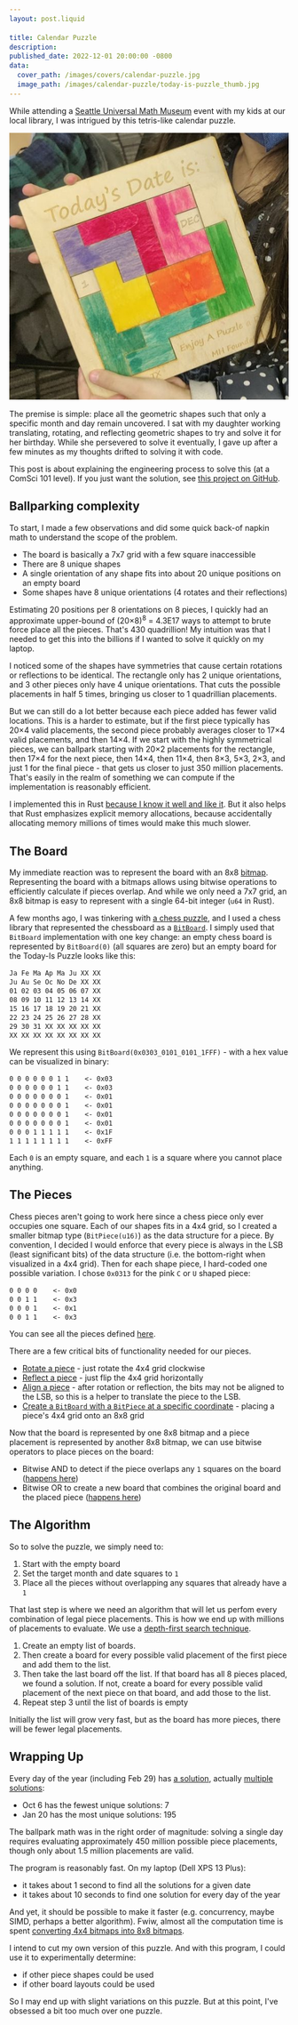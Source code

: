 ```yaml
---
layout: post.liquid

title: Calendar Puzzle
description:
published_date: 2022-12-01 20:00:00 -0800
data:
  cover_path: /images/covers/calendar-puzzle.jpg
  image_path: /images/calendar-puzzle/today-is-puzzle_thumb.jpg
---
```


While attending a [Seattle Universal Math Museum](https://seattlemathmuseum.org/) event with my kids at our local library, I was intrigued by this tetris-like calendar puzzle.

<img src="/images/calendar-puzzle/today-is-puzzle.jpg">

The premise is simple: place all the geometric shapes such that only a specific month and day remain uncovered. I sat with my daughter working translating, rotating, and reflecting geometric shapes to try and solve it for her birthday. While she persevered to solve it eventually, I gave up after a few minutes as my thoughts drifted to solving it with code.

This post is about explaining the engineering process to solve this (at a ComSci 101 level). If you just want the solution, see [this project on GitHub](https://github.com/anowell/today-puzzle).

## Ballparking complexity

To start, I made a few observations and did some quick back-of napkin math to understand the scope of the problem.

- The board is basically a 7x7 grid with a few square inaccessible
- There are 8 unique shapes
- A single orientation of any shape fits into about 20 unique positions on an empty board
- Some shapes have 8 unique orientations (4 rotates and their reflections)

Estimating 20 positions per 8 orientations on 8 pieces, I quickly had an approximate upper-bound of (20×8)<sup>8</sup> = 4.3E17 ways to attempt to brute force place all the pieces. That's 430 quadrillion! My intuition was that I needed to get this into the billions if I wanted to solve it quickly on my laptop.

I noticed some of the shapes have symmetries that cause certain rotations or reflections to be identical. The rectangle only has 2 unique orientations, and 3 other pieces only have 4 unique orientations. That cuts the possible placements in half 5 times, bringing us closer to 1 quadrillian placements.

But we can still do a lot better because each piece added has fewer valid locations. This is a harder to estimate, but if the first piece typically has 20×4 valid placements, the second piece probably averages closer to 17×4 valid placements, and then 14×4. If we start with the highly symmetrical pieces, we can ballpark starting with 20×2 placements for the rectangle, then 17×4 for the next piece, then 14×4, then 11×4, then 8×3, 5×3, 2×3, and just 1 for the final piece - that gets us closer to just 350 million placements. That's easily in the realm of something we can compute if the implementation is reasonably efficient.

I implemented this in Rust [because I know it well and like it](/posts/why-rust). But it also helps that Rust emphasizes explicit memory allocations, because accidentally allocating memory millions of times would make this much slower.

## The Board

My immediate reaction was to represent the board with an 8x8 [bitmap](https://en.wikipedia.org/wiki/Bitmap). Representing the board with a bitmaps allows using bitwise operations to efficiently calculate if pieces overlap. And while we only need a 7x7 grid, an 8x8 bitmap is easy to represent with a single 64-bit integer (`u64` in Rust).

A few months ago, I was tinkering with [a chess puzzle](https://github.com/anowell/chess-proof), and I used a chess library that represented the chessboard as a [`BitBoard`](https://docs.rs/chess/3.2.0/chess/struct.BitBoard.html). I simply used that `BitBoard` implementation with one key change: an empty chess board is represented by `BitBoard(0)` (all squares are zero) but an empty board for the Today-Is Puzzle looks like this:

```
Ja Fe Ma Ap Ma Ju XX XX
Ju Au Se Oc No De XX XX
01 02 03 04 05 06 07 XX
08 09 10 11 12 13 14 XX
15 16 17 18 19 20 21 XX
22 23 24 25 26 27 28 XX
29 30 31 XX XX XX XX XX
XX XX XX XX XX XX XX XX
```

We represent this using `BitBoard(0x0303_0101_0101_1FFF)` - with a hex value can be visualized in binary:

```
0 0 0 0 0 0 1 1    <- 0x03
0 0 0 0 0 0 1 1    <- 0x03
0 0 0 0 0 0 0 1    <- 0x01
0 0 0 0 0 0 0 1    <- 0x01
0 0 0 0 0 0 0 1    <- 0x01
0 0 0 0 0 0 0 1    <- 0x01
0 0 0 1 1 1 1 1    <- 0x1F
1 1 1 1 1 1 1 1    <- 0xFF
```

Each `0` is an empty square, and each `1` is a square where you cannot place anything.

## The Pieces

Chess pieces aren't going to work here since a chess piece only ever occupies one square. Each of our shapes fits in a 4x4 grid, so I created a smaller bitmap type (`BitPiece(u16)`) as the data structure for a piece. By convention, I decided I would enforce that every piece is always in the LSB (least significant bits) of the data structure (i.e. the bottom-right when visualized in a 4x4 grid). Then for each shape piece, I hard-coded one possible variation. I chose `0x0313` for the pink `C` or `U` shaped piece:

```
0 0 0 0    <- 0x0
0 0 1 1    <- 0x3
0 0 0 1    <- 0x1
0 0 1 1    <- 0x3
```

You can see all the pieces defined [here](https://github.com/anowell/today-puzzle/blob/c765a440de6d278e807c64bbfaf05cc1579c0f39/src/piece.rs#L3-L10).

There are a few critical bits of functionality needed for our pieces.

- [Rotate a piece](https://github.com/anowell/today-puzzle/blob/c765a440de6d278e807c64bbfaf05cc1579c0f39/src/piece.rs#L124-L142) - just rotate the 4x4 grid clockwise
- [Reflect a piece](https://github.com/anowell/today-puzzle/blob/c765a440de6d278e807c64bbfaf05cc1579c0f39/src/piece.rs#L84-L100) - just flip the 4x4 grid horizontally
- [Align a piece](https://github.com/anowell/today-puzzle/blob/c765a440de6d278e807c64bbfaf05cc1579c0f39/src/piece.rs#L144-L157) - after rotation or reflection, the bits may not be aligned to the LSB, so this is a helper to translate the piece to the LSB.
- [Create a `BitBoard` with a `BitPiece` at a specific coordinate](https://github.com/anowell/today-puzzle/blob/c765a440de6d278e807c64bbfaf05cc1579c0f39/src/piece.rs#L159-L168) - placing a piece's 4x4 grid onto an 8x8 grid

Now that the board is represented by one 8x8 bitmap and a piece placement is represented by another 8x8 bitmap, we can use bitwise operators to place pieces on the board:

- Bitwise AND to detect if the piece overlaps any `1` squares on the board ([happens here](https://github.com/anowell/today-puzzle/blob/c765a440de6d278e807c64bbfaf05cc1579c0f39/src/main.rs#L48))
- Bitwise OR to create a new board that combines the original board and the placed piece ([happens here](https://github.com/anowell/today-puzzle/blob/c765a440de6d278e807c64bbfaf05cc1579c0f39/src/main.rs#L53))

## The Algorithm

So to solve the puzzle, we simply need to:

1. Start with the empty board
2. Set the target month and date squares to `1`
3. Place all the pieces without overlapping any squares that already have a `1`

That last step is where we need an algorithm that will let us perfom every combination of legal piece placements. This is how we end up with millions of placements to evaluate. We use a [depth-first search technique](https://en.wikipedia.org/wiki/Depth-first_search).

1. Create an empty list of boards.
2. Then create a board for every possible valid placement of the first piece and add them to the list.
3. Then take the last board off the list. If that board has all 8 pieces placed, we found a solution. If not, create a board for every possible valid placement of the next piece on that board, and add those to the list.
4. Repeat step 3 until the list of boards is empty

Initially the list will grow very fast, but as the board has more pieces, there will be fewer legal placements.


## Wrapping Up

Every day of the year (including Feb 29) has [a solution](https://github.com/anowell/today-puzzle/blob/c765a440de6d278e807c64bbfaf05cc1579c0f39/first_solutions.txt), actually [multiple solutions](https://github.com/anowell/today-puzzle/blob/c765a440de6d278e807c64bbfaf05cc1579c0f39/count_solutions.txt):

- Oct 6 has the fewest unique solutions: 7
- Jan 20 has the most unique solutions: 195

The ballpark math was in the right order of magnitude: solving a single day requires evaluating approximately 450 million possible piece placements, though only about 1.5 million placements are valid.

The program is reasonably fast. On my laptop (Dell XPS 13 Plus):
  - it takes about 1 second to find all the solutions for a given date
  - it takes about 10 seconds to find one solution for every day of the year

And yet, it should be possible to make it faster (e.g. concurrency, maybe SIMD, perhaps a better algorithm). Fwiw, almost all the computation time is spent [converting 4x4 bitmaps into 8x8 bitmaps](https://github.com/anowell/today-puzzle/blob/c765a440de6d278e807c64bbfaf05cc1579c0f39/src/piece.rs#L159-L168).

I intend to cut my own version of this puzzle. And with this program, I could use it to experimentally determine:
- if other piece shapes could be used
- if other board layouts could be used

So I may end up with slight variations on this puzzle. But at this point, I've obsessed a bit too much over one puzzle.
